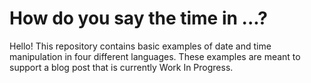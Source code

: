 # How do you say the time in ...?

Hello! This repository contains basic examples of date and time manipulation in four different languages.
These examples are meant to support a blog post that is currently Work In Progress.
